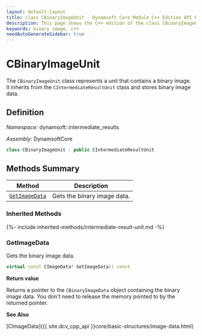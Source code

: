 ```yaml
---
layout: default-layout
title: class CBinaryImageUnit - Dynamsoft Core Module C++ Edition API Reference
description: This page shows the C++ edition of the class CBinaryImageUnit in Dynamsoft Core Module.
keywords: binary image, c++
needAutoGenerateSidebar: true
---
```


# CBinaryImageUnit

The `CBinaryImageUnit` class represents a unit that contains a binary image. It inherits from the `CIntermediateResultUnit` class and stores binary image data.

## Definition

*Namespace:* dynamsoft::intermediate_results

*Assembly:* DynamsoftCore

```cpp
class CBinaryImageUnit : public CIntermediateResultUnit 
```

## Methods Summary

| Method               | Description |
|----------------------|-------------|
| [`GetImageData`](#getimagedata) | Gets the binary image data. |

### Inherited Methods

{%- include inherited-methods/intermediate-result-unit.md -%}

### GetImageData

Gets the binary image data.

```cpp
virtual const CImageData* GetImageData() const
```

**Return value**

Returns a pointer to the `CBinaryImageData` object containing the binary image data. You don't need to release the memory pointed to by the returned pointer.

**See Also**

[CImageData]({{ site.dcv_cpp_api }}core/basic-structures/image-data.html)
